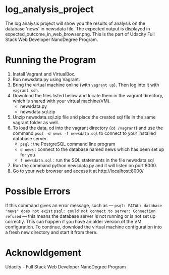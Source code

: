 # log_analysis_project
The log analysis project will show you the results of analysis on the database 'news' in newsdata file. The expected output is displayed in expected_outcome_in_web_browser.png. This is the part of Udacity Full Stack Web Developer NanoDegree Program.


# Running the Program
1. Install Vagrant and VirtualBox.
2. Run newsdata.py using Vagrant. 
3. Bring the virtual machine online (with ```vagrant up```). Then log into it with ```vagrant ssh```.
4. Download the files listed below and locate them in the vagrant directory, which is shared with your virtual machine(VM).
    - newsdata.py
    - newsdata.sql.zip
5. Unzip newsdata.sql.zip file and place the created sql file in the same vagrant folder as well.
6. To load the data, cd into the vagrant directory (```cd /vagrant```) and use the command ```psql -d news -f newsdata.sql``` to connect to your installed database server.
    - ```psql``` : the PostgreSQL command line program
    - ```d news``` : connect to the database named news which has been set up for you
    - ```f newsdata.sql``` : run the SQL statements in the file newsdata.sql
7. Run the command python newsdata.py and it will listen on port 8000.
8. Go to your web browser and access it at http://localhost:8000/

# Possible Errors
If this command gives an error message, such as —
```psql: FATAL: database "news" does not exist```
```psql: could not connect to server: Connection refused```
— this means the database server is not running or is not set up correctly. This can happen if you have an older version of the VM configuration. To continue, download the virtual machine configuration into a fresh new directory and start it from there.




# Acknowldgement
Udacity - Full Stack Web Developer NanoDegree Program
